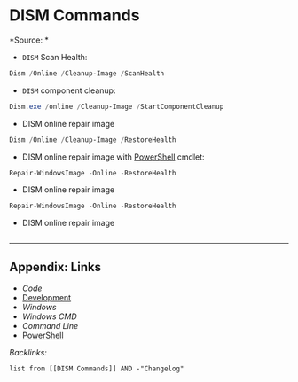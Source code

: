# DISM Commands

\*Source: *

* `DISM` Scan Health:

````powershell
Dism /Online /Cleanup-Image /ScanHealth
````

* `DISM` component cleanup:

````powershell
Dism.exe /online /Cleanup-Image /StartComponentCleanup
````

* DISM online repair image

````powershell
Dism /Online /Cleanup-Image /RestoreHealth
````

* DISM online repair image with [PowerShell](../PowerShell/PowerShell.md) cmdlet:

````powershell
Repair-WindowsImage -Online -RestoreHealth
````

* DISM online repair image

````powershell
Repair-WindowsImage -Online -RestoreHealth
````

* DISM online repair image

````powershell

````

---

## Appendix: Links

* *Code*
* [Development](../../MOCs/Development.md)
* *Windows*
* *Windows CMD*
* *Command Line*
* [PowerShell](../PowerShell/PowerShell.md)

*Backlinks:*

````dataview
list from [[DISM Commands]] AND -"Changelog"
````
